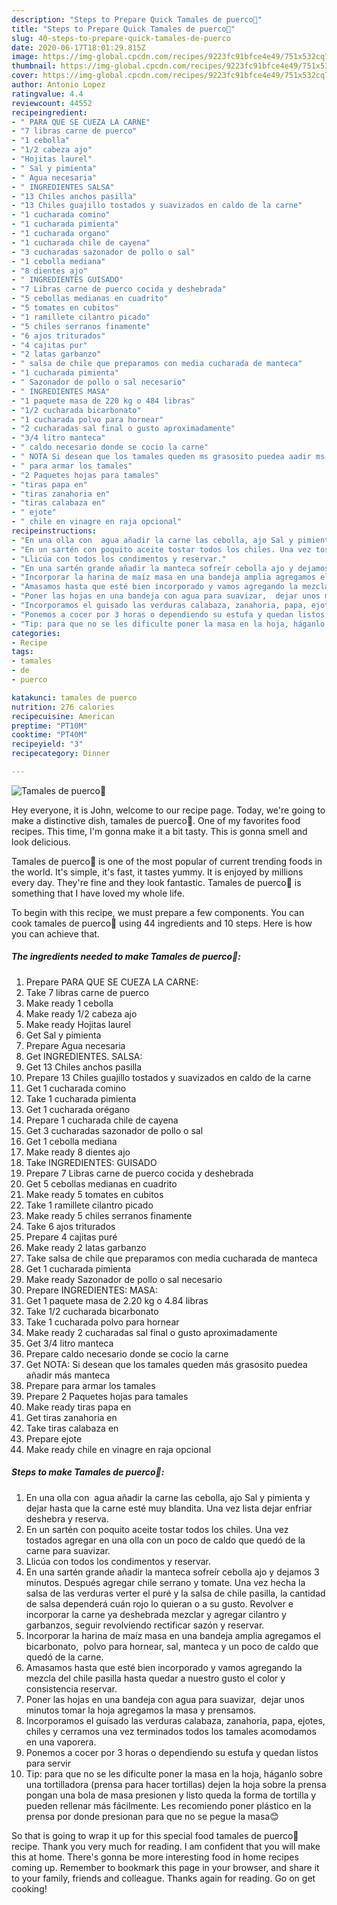 ```yaml
---
description: "Steps to Prepare Quick Tamales de puerco🌺"
title: "Steps to Prepare Quick Tamales de puerco🌺"
slug: 40-steps-to-prepare-quick-tamales-de-puerco
date: 2020-06-17T18:01:29.815Z
image: https://img-global.cpcdn.com/recipes/9223fc91bfce4e49/751x532cq70/tamales-de-puerco🌺-foto-principal.jpg
thumbnail: https://img-global.cpcdn.com/recipes/9223fc91bfce4e49/751x532cq70/tamales-de-puerco🌺-foto-principal.jpg
cover: https://img-global.cpcdn.com/recipes/9223fc91bfce4e49/751x532cq70/tamales-de-puerco🌺-foto-principal.jpg
author: Antonio Lopez
ratingvalue: 4.4
reviewcount: 44552
recipeingredient:
- " PARA QUE SE CUEZA LA CARNE"
- "7 libras carne de puerco"
- "1 cebolla"
- "1/2 cabeza ajo"
- "Hojitas laurel"
- " Sal y pimienta"
- " Agua necesaria"
- " INGREDIENTES SALSA"
- "13 Chiles anchos pasilla"
- "13 Chiles guajillo tostados y suavizados en caldo de la carne"
- "1 cucharada comino"
- "1 cucharada pimienta"
- "1 cucharada organo"
- "1 cucharada chile de cayena"
- "3 cucharadas sazonador de pollo o sal"
- "1 cebolla mediana"
- "8 dientes ajo"
- " INGREDIENTES GUISADO"
- "7 Libras carne de puerco cocida y deshebrada"
- "5 cebollas medianas en cuadrito"
- "5 tomates en cubitos"
- "1 ramillete cilantro picado"
- "5 chiles serranos finamente"
- "6 ajos triturados"
- "4 cajitas pur"
- "2 latas garbanzo"
- " salsa de chile que preparamos con media cucharada de manteca"
- "1 cucharada pimienta"
- " Sazonador de pollo o sal necesario"
- " INGREDIENTES MASA"
- "1 paquete masa de 220 kg o 484 libras"
- "1/2 cucharada bicarbonato"
- "1 cucharada polvo para hornear"
- "2 cucharadas sal final o gusto aproximadamente"
- "3/4 litro manteca"
- " caldo necesario donde se cocio la carne"
- " NOTA Si desean que los tamales queden ms grasosito puedea aadir ms manteca"
- " para armar los tamales"
- "2 Paquetes hojas para tamales"
- "tiras papa en"
- "tiras zanahoria en"
- "tiras calabaza en"
- " ejote"
- " chile en vinagre en raja opcional"
recipeinstructions:
- "En una olla con  agua añadir la carne las cebolla, ajo Sal y pimienta y dejar hasta que la carne esté muy blandita. Una vez lista dejar enfriar deshebra y reserva."
- "En un sartén con poquito aceite tostar todos los chiles. Una vez tostados agregar en una olla con un poco de caldo que quedó de la carne para suavizar."
- "Llicúa con todos los condimentos y reservar."
- "En una sartén grande añadir la manteca sofreír cebolla ajo y dejamos 3 minutos. Después agregar chile serrano y tomate. Una vez hecha la salsa de las verduras verter el puré y la salsa de chile pasilla, la cantidad de salsa dependerá cuán rojo lo quieran o a su gusto. Revolver e incorporar la carne ya deshebrada mezclar y agregar cilantro y garbanzos, seguir revolviendo rectificar sazón y reservar."
- "Incorporar la harina de maíz masa en una bandeja amplia agregamos el bicarbonato,  polvo para hornear, sal, manteca y un poco de caldo que quedó de la carne."
- "Amasamos hasta que esté bien incorporado y vamos agregando la mezcla del chile pasilla hasta quedar a nuestro gusto el color y consistencia reservar."
- "Poner las hojas en una bandeja con agua para suavizar,  dejar unos minutos tomar la hoja agregamos la masa y prensamos."
- "Incorporamos el guisado las verduras calabaza, zanahoria, papa, ejotes, chiles y cerramos una vez terminados todos los tamales acomodamos en una vaporera."
- "Ponemos a cocer por 3 horas o dependiendo su estufa y quedan listos para servir"
- "Tip: para que no se les dificulte poner la masa en la hoja, háganlo sobre  una tortilladora (prensa para hacer tortillas) dejen la hoja sobre la prensa pongan una bola de masa presionen y listo queda la forma de tortilla y pueden rellenar más fácilmente. Les recomiendo poner plástico en la prensa por donde presionan para que no se pegue la masa😊"
categories:
- Recipe
tags:
- tamales
- de
- puerco

katakunci: tamales de puerco 
nutrition: 276 calories
recipecuisine: American
preptime: "PT10M"
cooktime: "PT40M"
recipeyield: "3"
recipecategory: Dinner

---
```



![Tamales de puerco🌺](https://img-global.cpcdn.com/recipes/9223fc91bfce4e49/751x532cq70/tamales-de-puerco🌺-foto-principal.jpg)

Hey everyone, it is John, welcome to our recipe page. Today, we're going to make a distinctive dish, tamales de puerco🌺. One of my favorites food recipes. This time, I'm gonna make it a bit tasty. This is gonna smell and look delicious.

Tamales de puerco🌺 is one of the most popular of current trending foods in the world. It's simple, it's fast, it tastes yummy. It is enjoyed by millions every day. They're fine and they look fantastic. Tamales de puerco🌺 is something that I have loved my whole life.




To begin with this recipe, we must prepare a few components. You can cook tamales de puerco🌺 using 44 ingredients and 10 steps. Here is how you can achieve that.

<!--inarticleads1-->

##### The ingredients needed to make Tamales de puerco🌺:

1. Prepare  PARA QUE SE CUEZA LA CARNE:
1. Take 7 libras carne de puerco
1. Make ready 1 cebolla
1. Make ready 1/2 cabeza ajo
1. Make ready Hojitas laurel
1. Get  Sal y pimienta
1. Prepare  Agua necesaria
1. Get  INGREDIENTES. SALSA:
1. Get 13 Chiles anchos pasilla
1. Prepare 13 Chiles guajillo tostados y suavizados en caldo de la carne
1. Get 1 cucharada comino
1. Take 1 cucharada pimienta
1. Get 1 cucharada orégano
1. Prepare 1 cucharada chile de cayena
1. Get 3 cucharadas sazonador de pollo o sal
1. Get 1 cebolla mediana
1. Make ready 8 dientes ajo
1. Take  INGREDIENTES: GUISADO
1. Prepare 7 Libras carne de puerco cocida y deshebrada
1. Get 5 cebollas medianas en cuadrito
1. Make ready 5 tomates en cubitos
1. Take 1 ramillete cilantro picado
1. Make ready 5 chiles serranos finamente
1. Take 6 ajos triturados
1. Prepare 4 cajitas puré
1. Make ready 2 latas garbanzo
1. Take  salsa de chile que preparamos con media cucharada de manteca
1. Get 1 cucharada pimienta
1. Make ready  Sazonador de pollo o sal necesario
1. Prepare  INGREDIENTES: MASA:
1. Get 1 paquete masa de 2.20 kg o 4.84 libras
1. Take 1/2 cucharada bicarbonato
1. Take 1 cucharada polvo para hornear
1. Make ready 2 cucharadas sal final o gusto aproximadamente
1. Get 3/4 litro manteca
1. Prepare  caldo necesario donde se cocio la carne
1. Get  NOTA: Si desean que los tamales queden más grasosito puedea añadir más manteca
1. Prepare  para armar los tamales
1. Prepare 2 Paquetes hojas para tamales
1. Make ready tiras papa en
1. Get tiras zanahoria en
1. Take tiras calabaza en
1. Prepare  ejote
1. Make ready  chile en vinagre en raja opcional




<!--inarticleads2-->

##### Steps to make Tamales de puerco🌺:

1. En una olla con  agua añadir la carne las cebolla, ajo Sal y pimienta y dejar hasta que la carne esté muy blandita. Una vez lista dejar enfriar deshebra y reserva.
1. En un sartén con poquito aceite tostar todos los chiles. Una vez tostados agregar en una olla con un poco de caldo que quedó de la carne para suavizar.
1. Llicúa con todos los condimentos y reservar.
1. En una sartén grande añadir la manteca sofreír cebolla ajo y dejamos 3 minutos. Después agregar chile serrano y tomate. Una vez hecha la salsa de las verduras verter el puré y la salsa de chile pasilla, la cantidad de salsa dependerá cuán rojo lo quieran o a su gusto. Revolver e incorporar la carne ya deshebrada mezclar y agregar cilantro y garbanzos, seguir revolviendo rectificar sazón y reservar.
1. Incorporar la harina de maíz masa en una bandeja amplia agregamos el bicarbonato,  polvo para hornear, sal, manteca y un poco de caldo que quedó de la carne.
1. Amasamos hasta que esté bien incorporado y vamos agregando la mezcla del chile pasilla hasta quedar a nuestro gusto el color y consistencia reservar.
1. Poner las hojas en una bandeja con agua para suavizar,  dejar unos minutos tomar la hoja agregamos la masa y prensamos.
1. Incorporamos el guisado las verduras calabaza, zanahoria, papa, ejotes, chiles y cerramos una vez terminados todos los tamales acomodamos en una vaporera.
1. Ponemos a cocer por 3 horas o dependiendo su estufa y quedan listos para servir
1. Tip: para que no se les dificulte poner la masa en la hoja, háganlo sobre  una tortilladora (prensa para hacer tortillas) dejen la hoja sobre la prensa pongan una bola de masa presionen y listo queda la forma de tortilla y pueden rellenar más fácilmente. Les recomiendo poner plástico en la prensa por donde presionan para que no se pegue la masa😊




So that is going to wrap it up for this special food tamales de puerco🌺 recipe. Thank you very much for reading. I am confident that you will make this at home. There's gonna be more interesting food in home recipes coming up. Remember to bookmark this page in your browser, and share it to your family, friends and colleague. Thanks again for reading. Go on get cooking!
